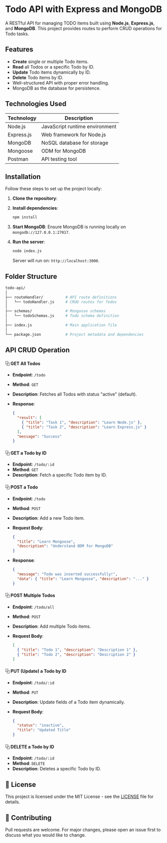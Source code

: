 # **Todo API with Express and MongoDB**

A RESTful API for managing TODO items built using **Node.js**, **Express.js**, and **MongoDB**. This project provides routes to perform CRUD operations for Todo tasks.

## Features

- **Create** single or multiple Todo items.
- **Read** all Todos or a specific Todo by ID.
- **Update** Todo items dynamically by ID.
- **Delete** Todo items by ID.
- Well-structured API with proper error handling.
- MongoDB as the database for persistence.

## Technologies Used

| Technology | Description                    |
| ---------- | ------------------------------ |
| Node.js    | JavaScript runtime environment |
| Express.js | Web framework for Node.js      |
| MongoDB    | NoSQL database for storage     |
| Mongoose   | ODM for MongoDB                |
| Postman    | API testing tool               |

## Installation

Follow these steps to set up the project locally:

1. **Clone the repository**:
2. **Install dependencies**:

   ```bash
   npm install
   ```

3. **Start MongoDB**: Ensure MongoDB is running locally on `mongodb://127.0.0.1:27017`.

4. **Run the server**:

   ```bash
   node index.js
   ```

   Server will run on: `http://localhost:3000`.

## Folder Structure

```bash
todo-api/
│
├── routeHandler/          # API route definitions
│   └── todoHandler.js     # CRUD routes for Todos
│
├── schemas/               # Mongoose schemas
│   └── todoSchemas.js     # Todo schema definition
│
├── index.js               # Main application file
│
└── package.json           # Project metadata and dependencies
```

## API CRUD Operation

#### ⿻ GET All Todos

- **Endpoint**: `/todo`

- **Method**: `GET`

- **Description**: Fetches all Todos with status "active" (default).

- **Response**:

  ```json
  {
    "result": [
      { "title": "Task 1", "description": "Learn Node.js" },
      { "title": "Task 2", "description": "Learn Express.js" }
    ],
    "message": "Success"
  }
  ```

#### ⿻ GET a Todo by ID

- **Endpoint**: `/todo/:id`
- **Method**: `GET`
- **Description**: Fetch a specific Todo item by ID.

#### ⿻ POST a Todo

- **Endpoint**: `/todo`

- **Method**: `POST`

- **Description**: Add a new Todo item.

- **Request Body**:

  ```json
  {
    "title": "Learn Mongoose",
    "description": "Understand ODM for MongoDB"
  }
  ```

- **Response**:

  ```json
  {
    "message": "Todo was inserted successfully!",
    "data": { "title": "Learn Mongoose", "description": "..." }
  }
  ```

#### ⿻ POST Multiple Todos

- **Endpoint**: `/todo/all`

- **Method**: `POST`

- **Description**: Add multiple Todo items.

- **Request Body**:

  ```json
  [
    { "title": "Todo 1", "description": "Description 1" },
    { "title": "Todo 2", "description": "Description 2" }
  ]
  ```

#### ⿻ PUT (Update) a Todo by ID

- **Endpoint**: `/todo/:id`

- **Method**: `PUT`

- **Description**: Update fields of a Todo item dynamically.

- **Request Body**:

  ```json
  {
    "status": "inactive",
    "title": "Updated Title"
  }
  ```

#### ⿻ DELETE a Todo by ID

- **Endpoint**: `/todo/:id`
- **Method**: `DELETE`
- **Description**: Deletes a specific Todo by ID.

## **📌 License**

This project is licensed under the MIT License - see the [LICENSE](LICENSE) file for details.

## **🤝 Contributing**

Pull requests are welcome. For major changes, please open an issue first to discuss what you would like to change.

